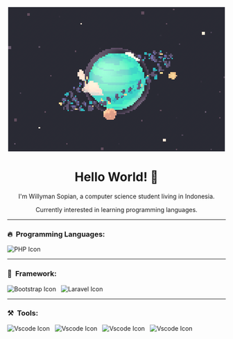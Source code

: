 <div align="center">
    <img src="https://github.com/willymansopian/willymansopian/blob/main/assets/img/planet.gif" alt="Dashboard">
</div>

<h1 align="center"> Hello World! 👋 </h1>
<!-- ## Hello World! 👋 -->

<p align="center">I'm Willyman Sopian, a computer science student living in Indonesia.</p>

<p align="center">Currently interested in learning programming languages.</p>

<hr>

<h3>🔥&nbsp;&nbsp;Programming Languages: </h3>
<div>
    <img src="https://skillicons.dev/icons?i=php" alt="PHP Icon">&nbsp;&nbsp;
</div>

<hr>

<h3>🌱&nbsp;&nbsp;Framework: </h3>
<div>
    <img src="https://skillicons.dev/icons?i=bootstrap" alt="Bootstrap Icon">&nbsp;&nbsp;
    <img src="https://skillicons.dev/icons?i=laravel" alt="Laravel Icon">&nbsp;&nbsp;
</div>

<hr>

<h3>⚒️&nbsp;&nbsp;Tools: </h3>
<div>
    <img src="https://skillicons.dev/icons?i=vscode" alt="Vscode Icon">&nbsp;&nbsp;
    <img src="https://skillicons.dev/icons?i=discord" alt="Vscode Icon">&nbsp;&nbsp;
    <img src="https://skillicons.dev/icons?i=git" alt="Vscode Icon">&nbsp;&nbsp;
    <img src="https://skillicons.dev/icons?i=github" alt="Vscode Icon">&nbsp;&nbsp;
</div>

<!-- [![My Skills](https://skillicons.dev/icons?i=html,css,js,php,mysql,bootstrap,laravel,vscode,discord,git,github,ai,ps)](https://skillicons.dev) -->

<!-- [![My Skills](https://skillicons.dev/icons?i=php,bootstrap,laravel,vscode)](https://skillicons.dev) -->

